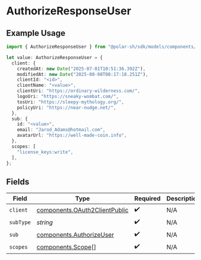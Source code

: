 # AuthorizeResponseUser

## Example Usage

```typescript
import { AuthorizeResponseUser } from "@polar-sh/sdk/models/components/authorizeresponseuser.js";

let value: AuthorizeResponseUser = {
  client: {
    createdAt: new Date("2025-07-01T10:51:36.392Z"),
    modifiedAt: new Date("2025-08-08T08:17:18.251Z"),
    clientId: "<id>",
    clientName: "<value>",
    clientUri: "https://ordinary-wilderness.com/",
    logoUri: "https://sneaky-wombat.com/",
    tosUri: "https://sleepy-mythology.org/",
    policyUri: "https://near-nudge.net/",
  },
  sub: {
    id: "<value>",
    email: "Jarod_Adams@hotmail.com",
    avatarUrl: "https://well-made-coin.info",
  },
  scopes: [
    "license_keys:write",
  ],
};
```

## Fields

| Field                                                                          | Type                                                                           | Required                                                                       | Description                                                                    |
| ------------------------------------------------------------------------------ | ------------------------------------------------------------------------------ | ------------------------------------------------------------------------------ | ------------------------------------------------------------------------------ |
| `client`                                                                       | [components.OAuth2ClientPublic](../../models/components/oauth2clientpublic.md) | :heavy_check_mark:                                                             | N/A                                                                            |
| `subType`                                                                      | *string*                                                                       | :heavy_check_mark:                                                             | N/A                                                                            |
| `sub`                                                                          | [components.AuthorizeUser](../../models/components/authorizeuser.md)           | :heavy_check_mark:                                                             | N/A                                                                            |
| `scopes`                                                                       | [components.Scope](../../models/components/scope.md)[]                         | :heavy_check_mark:                                                             | N/A                                                                            |